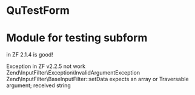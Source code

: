 QuTestForm
==========

Module for testing subform
==========

in ZF 2.1.4 is good!

Exception in ZF v2.2.5 not work
Zend\InputFilter\Exception\InvalidArgumentException
Zend\InputFilter\BaseInputFilter::setData expects an array or Traversable argument; received string